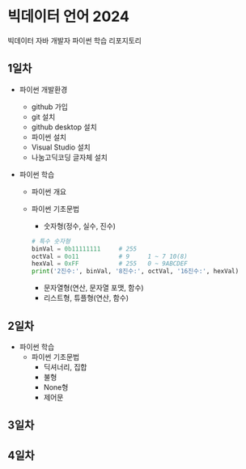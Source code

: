 # 빅데이터 언어 2024
빅데이터 자바 개발자 파이썬 학습 리포지토리

## 1일차
- 파이썬 개발환경
    - github 가입
    - git 설치
    - github desktop 설치
    - 파이썬 설치
    - Visual Studio 설치
    - 나눔고딕코딩 글자체 설치

- 파이썬 학습
    - 파이썬 개요
    - 파이썬 기초문법
        - 숫자형(정수, 실수, 진수)

        ```python
        # 특수 숫자형
        binVal = 0b11111111     # 255
        octVal = 0o11           # 9     1 ~ 7 10(8)
        hexVal = 0xFF           # 255   0 ~ 9ABCDEF
        print('2진수:', binVal, '8진수:', octVal, '16진수:', hexVal)
        ```
        - 문자열형(연산, 문자열 포맷, 함수)
        - 리스트형, 튜플형(연산, 함수)

## 2일차
- 파이썬 학습
    - 파이썬 기초문법
        - 딕셔너리, 집합
        - 불형
        - None형
        - 제어문

## 3일차

## 4일차